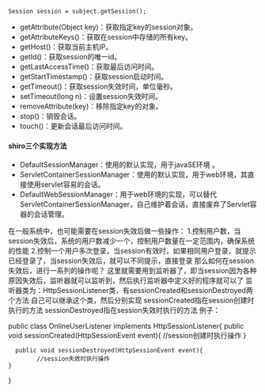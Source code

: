 



    Session session = subject.getSession();
* getAttribute(Object key)：获取指定key的session对象。
* getAttributeKeys()：获取在session中存储的所有key。
* getHost()：获取当前主机IP。
* getId()：获取session的唯一id。
* getLastAccessTime()：获取最后访问时间。
* getStartTimestamp()：获取session启动时间。
* getTimeout()：获取session失效时间，单位毫秒。
* setTimeout(long n)：设置session失效时间。
* removeAttribute(key)：移除指定key的对象。
* stop()：销毁会话。
* touch()：更新会话最后访问时间。    

#### shiro三个实现方法
* DefaultSessionManager：使用的默认实现，用于javaSE环境 。
* ServletContainerSessionManager：使用的默认实现，用于web环境，其直接使用servlet容易的会话。
* DefaultWebSessionManager：用于web环境的实现，可以替代ServletContainerSessionManager，自己维护着会话，直接废弃了Servlet容器的会话管理。




在一般系统中，也可能需要在session失效后做一些操作： 
1.控制用户数，当session失效后，系统的用户数减少一个，控制用户数量在一定范围内，确保系统的性能 
2.控制一个用户多次登录，当session有效时，如果相同用户登录，就提示已经登录了，当session失效后，就可以不同提示，直接登录 
那么如何在session失效后，进行一系列的操作呢？ 
这里就需要用到监听器了，即当session因为各种原因失效后，监听器就可以监听到，然后执行监听器中定义好的程序就可以了 
监听器类为：HttpSessionListener类，有sessionCreated和sessionDestroyed两个方法 
自己可以继承这个类，然后分别实现 
sessionCreated指在session创建时执行的方法 
sessionDestroyed指在session失效时执行的方法 
例子：

public class OnlineUserListener implements HttpSessionListener{
      public void sessionCreated(HttpSessionEvent event){
                 //session创建时执行操作
      }

      public void sessionDestroyed(HttpSessionEvent event){
            //session失效时执行操作
    }
 }


